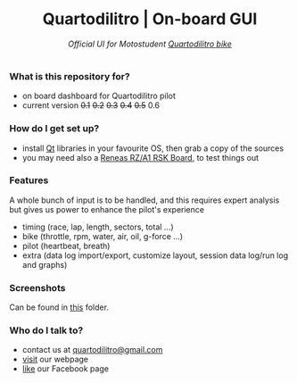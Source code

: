 <div align="center">
<h1>Quartodilitro | On-board GUI </h1>
<em>Official UI for Motostudent <a href="http://www.quartodilitro.it/">Quartodilitro bike</a></em></br></br>
</div>


### What is this repository for? ###
* on board dashboard for Quartodilitro pilot
* current version
	~~0.1~~
	~~0.2~~
	~~0.3~~
	~~0.4~~
	~~0.5~~
    0.6

### How do I get set up? ###
* install [Qt](http://www.qt.io/) libraries in your favourite OS, then grab a copy of the sources
* you may need also a [Reneas RZ/A1 RSK Board](https://github.com/renesas-rz/rskrza1_bsp), to test things out

### Features ###
A whole bunch of input is to be handled, and this requires expert analysis but gives us power to enhance the pilot's experience
 
 - timing (race, lap, length, sectors, total ...)
 - bike (throttle, rpm, water, air, oil, g-force ...)
 - pilot (heartbeat, breath)
 - extra (data log import/export, customize layout, session data log/run log and graphs)

### Screenshots ###
Can be found in [this](screenshot/) folder.

### Who do I talk to? ###
- contact us at [quartodilitro@gmail.com](mailto:https://www.facebook.com/quartodilitroUNIPD)
- [visit](https://www.quartodilitro.com/) our webpage
- [like](https://www.facebook.com/quartodilitroUNIPD) our Facebook page

